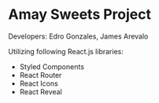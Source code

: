 # Amay Sweets Project

Developers: Edro Gonzales, James Arevalo

Utilizing following React.js libraries:

- Styled Components
- React Router
- React Icons
- React Reveal
